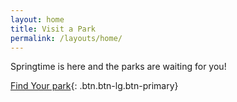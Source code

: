 ```yaml
---
layout: home
title: Visit a Park
permalink: /layouts/home/
---
```


Springtime is here and the parks are waiting for you!

[Find Your park](#){: .btn.btn-lg.btn-primary}
